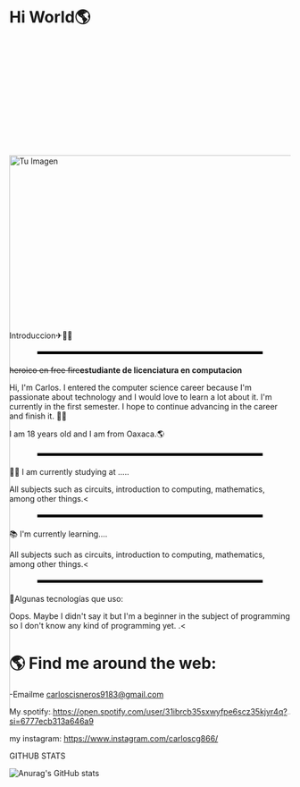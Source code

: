 # Hi World🌎
<div style="position: relative; width: 100%; height: 500px;">
  <img src="https://i.pinimg.com/736x/e7/3d/83/e73d832ac44aead6318137b4381bb0ee.jpg" alt="Tu Imagen" style="position: absolute; top: 200px; right: 0; width: 1000px; height:100px auto;">
</div>
<p>Introduccion✈🏢🏢</p>
<hr style="border: none; height: 5px; background-color: black; width: 80%; margin: 20px auto;">
<p></p>

~~heroico en free fire~~**estudiante de licenciatura en computacion**

Hi, I'm Carlos. I entered the computer science career because I'm passionate about technology and I would love to learn a lot about it. I'm currently in the first semester. I hope to continue advancing in the career and finish it. 🐱‍👤

<p>I am 18 years old and I am from Oaxaca.🌎
</p>
<hr style="border: none; height: 5px; background-color: black; width: 80%; margin: 20px auto;">
<p>👨‍🎨 I am currently studying at .....</p>

<p>All subjects such as circuits, introduction to computing, mathematics, among other things.<</p>
<hr style="border: none; height: 5px; background-color: black; width: 80%; margin: 20px auto;">
<p>📚 I'm currently learning....</p>

<p>All subjects such as circuits, introduction to computing, mathematics, among other things.<</p>
<hr style="border: none; height: 5px; background-color: black; width: 80%; margin: 20px auto;">
<p>🎯Algunas tecnologías que uso:</p>

<p>Oops. Maybe I didn't say it but I'm a beginner in the subject of programming so I don't know any kind of programming yet.
.<</p>

# 🌎   Find me around the web:

-Emailme carloscisneros9183@gmail.com

My spotify: https://open.spotify.com/user/31ibrcb35sxwyfpe6scz35kjyr4q?si=6777ecb313a646a9

my instagram: https://www.instagram.com/carloscg866/

GITHUB STATS

![Anurag's GitHub stats](https://github-readme-stats.vercel.app/api?username=carlos&show=reviews,discussions_started,discussions_answered,prs_merged,prs_merged_percentage)

